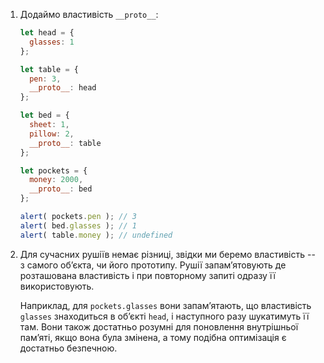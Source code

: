
1. Додаймо властивість `__proto__`:

    ```js run
    let head = {
      glasses: 1
    };

    let table = {
      pen: 3,
      __proto__: head
    };

    let bed = {
      sheet: 1,
      pillow: 2,
      __proto__: table
    };

    let pockets = {
      money: 2000,
      __proto__: bed
    };

    alert( pockets.pen ); // 3
    alert( bed.glasses ); // 1
    alert( table.money ); // undefined
    ```

2. Для сучасних рушіїв немає різниці, звідки ми беремо властивість -- з самого об’єкта, чи його прототипу. Рушії запам’ятовують де розташована властивість і при повторному запиті одразу її використовують.

    Наприклад, для `pockets.glasses` вони запам’ятають, що властивість `glasses` знаходиться в об’єкті `head`, і наступного разу шукатимуть її там. Вони також достатньо розумні для поновлення внутрішньої пам’яті, якщо вона була змінена, а тому подібна оптимізація є достатньо безпечною.
